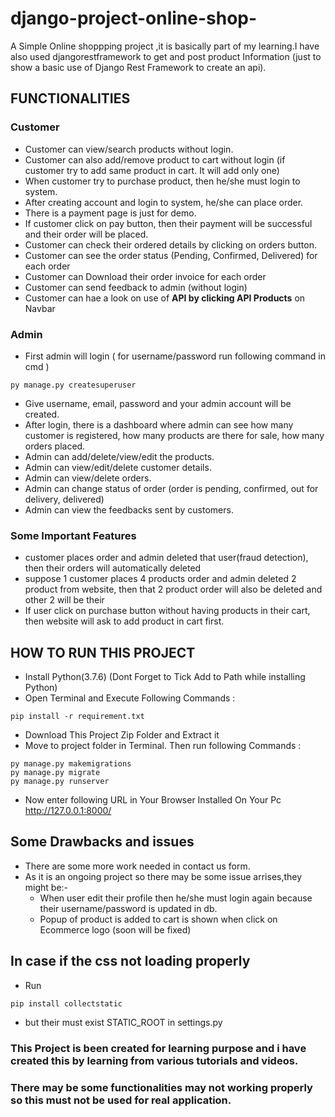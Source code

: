 # django-project-online-shop-
A Simple Online shoppping project ,it is basically part of my learning.I have also used djangorestframework to get and post product Information (just to show a basic use of Django Rest Framework to create an api).

## FUNCTIONALITIES
### Customer
* Customer can view/search products without login.
* Customer can also add/remove product to cart without login (if customer try to add same product in cart. It will add only one)
* When customer try to purchase product, then he/she must login to system.
* After creating account and login to system, he/she can place order.
* There is a payment page is just for demo.
* If customer click on pay button, then their payment will be successful and their order will be placed.
* Customer can check their ordered details by clicking on orders button.
* Customer can see the order status (Pending, Confirmed, Delivered) for each order
* Customer can Download their order invoice for each order
* Customer can send feedback to admin (without login)
* Customer can hae a look on use of **API by clicking API Products** on Navbar

### Admin
* First admin will login ( for username/password run following command in cmd )
``` 
py manage.py createsuperuser
```
* Give username, email, password and your admin account will be created.
* After login, there is a dashboard where admin can see how many customer is registered, how many products are   there for sale, how many orders placed.
* Admin can add/delete/view/edit the products.
* Admin can view/edit/delete customer details.
* Admin can view/delete orders.
* Admin can change status of order (order is pending, confirmed, out for delivery, delivered)
* Admin can view the feedbacks sent by customers.

### Some Important Features
* customer places order and admin deleted that user(fraud detection), then their orders will automatically deleted
* suppose 1 customer places 4 products order and admin deleted 2 product from website, then that 2 product order will also be deleted and   other 2 will be their
* If user click on purchase button without having products in their cart, then website will ask to add product in cart first.

## HOW TO RUN THIS PROJECT
* Install Python(3.7.6) (Dont Forget to Tick Add to Path while installing Python)
* Open Terminal and Execute Following Commands :
``` 
pip install -r requirement.txt 
```

* Download This Project Zip Folder and Extract it
* Move to project folder in Terminal. Then run following Commands :
``` 
py manage.py makemigrations
py manage.py migrate
py manage.py runserver
```
* Now enter following URL in Your Browser Installed On Your Pc
http://127.0.0.1:8000/

## Some Drawbacks and issues
* There are some more work needed in contact us form.
* As it is an ongoing project so there may be some issue arrises,they might be:-
   * When user edit their profile then he/she must login again because their username/password is updated in db.
   * Popup of product is added to cart is shown when click on Ecommerce logo (soon will be fixed)

## In case if the css not loading properly 
* Run
``` 
pip install collectstatic
```
* but their must exist STATIC_ROOT in settings.py

### This Project is been created for learning purpose and i have created this by learning from various tutorials and videos.
### There may be some functionalities may not working properly so this must not be used for real application.
